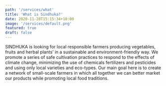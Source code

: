 ```yaml
---
path: '/services/what'
title: 'What is Sindhuka?'
date: 2020-11-28T15:15:34+10:00
image: '/services/default.png'
featured: true
draft: false
---
```


SINDHUKA is looking for local responsible farmers producing vegetables, fruits and herbal plants’ in a
sustainable and environment-friendly way. We promote a series of safe cultivation practices to respond to
the effects of climate change, minimizing the use of chemicals fertilizers and pesticides and using only local
varieties and eco-types. Our main goal here is to create a network of small-scale farmers in which all
together we can better market our products while promoting local food traditions.

